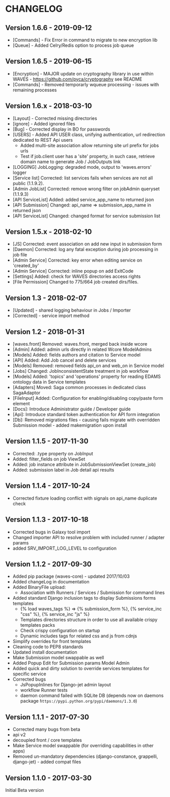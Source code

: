 CHANGELOG
=========

Version 1.6.6 - 2019-09-12
--------------------------

- [Commands] - Fix Error in command to migrate to new encryption lib
- [Queue] - Added Celry/Redis option to process job queue 

Version 1.6.5 - 2019-06-15
--------------------------

- [Encryption] - MAJOR update on cryptography library in use within WAVES - https://github.com/pyca/cryptography see README
- [Commands] - Removed temporarly wqueue processing - issues with remaining processes 


Version 1.6.x - 2018-03-10
----------------------------

- [Layout] - Corrected missing directories
- [ignore] - Added ignored files
- [Bug] - Corrected display in BO for passwords
- [USERS] - Added API USER class, unifying authentication, url redirection dedicated to REST Api users 
    - Added multi-site association allow returning site url prefix for jobs urls
    - Test if job.client user has a 'site' property, in such case, retrieve domain name to generate Job / JobOutputs link
- [LOGGING] JobLogging: degraded mode, output to 'waves.errors' logger
- [Service list] Corrected: list services fails when services are not all public (1.1.9.2).
- [Admin JobList] Corrected: remove wrong filter on jobAdmin queryset (1.1.9.3)
- [API ServiceList] Added: added service_app_name to returned json
- [API Submission] Changed: api_name => submission_app_name in returned json
- [API ServiceList] Changed: changed format for service submission list
 

Version 1.5.x - 2018-02-10
----------------------------

- [JS] Corrected: event association on add new input in submission form
- [Daemon] Corrected: log any fatal exception during job processing in job file
- [Admin Service] Corrected: key error when editing service on 'created_by'
- [Admin Service] Corrected: inline popup on add ExitCode
- [Settings] Added: check for WAVES directories access rights
- [File Permission] Changed to 775/664 job created dirs/files.

Version 1.3 - 2018-02-07
--------------------------

- [Updated] - shared logging behaviour in Jobs / Importer
- [Corrected] - service import method

Version 1.2 - 2018-01-31
--------------------------

- [waves.front] Removed: waves.front, merged back inside wcore
- [Admin] Added: admin urls directly in related Wcore ModelAdmins
- [Models] Added: fields authors and citation to Service model
- [API] Added: Add Job cancel and delete services
- [Models] Removed: removed fields api_on and web_on in Service model
- [Jobs] Changed: JobInconsistentState treatment in job workflow
- [Models] Added: 'topics' and 'operations' property for reading EDAMS ontology data in Service templates
- [Adapters] Moved: Saga common processes in dedicated class SagaAdaptor
- [FileInput] Added: Configuration for enabling/disabling copy/paste form element
- [Docs]: Introduce Administrator guide / Developer guide
- [Api]: Introduce standard token authentication for API form integration
- [Db]: Removed migrations files - causing fails migrate with overridden Submission model - added makemigration upon install

Version 1.1.5 - 2017-11-30
--------------------------

- Corrected: .type property on JobInput
- Added: filter_fields on job ViewSet
- Added: job instance attribute in JobSubmissionViewSet (create_job)
- Added: submission label in Job detail api results

Version 1.1.4 - 2017-10-24
--------------------------

- Corrected fixture loading conflict with signals on api_name duplicate check


Version 1.1.3 - 2017-10-18
--------------------------

- Corrected bugs in Galaxy tool import
- Changed importer API to resolve problem with included runner / adapter params
- added SRV_IMPORT_LOG_LEVEL to configuration

Version 1.1.2 - 2017-09-30
--------------------------

- Added pip package (waves-core) - updated 2017/10/03
- Added changeLog in documentation
- Added BinaryFile upload:
    - Association with Runners / Services / Submission for command lines
- Added standard Django inclusion tags to display Submissions forms templates
    - {% load waves_tags %} => {% submission_form %}, {% service_inc "css" %}, {% service_inc "js" %}
    - Templates directories structure in order to use all available crispy templates packs
    - Check crispy configuration on startup
    - Dynamic includes tags for related css and js from cdnjs
- Simplify overrides for front templates
- Cleaning code to PEP8 standards
- Updated install documentation
- Make Submission model swappable as well
- Added Popup Edit for Submission params Model Admin
- Added quick and dirty solution to override services templates for specific service
- Corrected bugs
    - JsPopupInlines for Django-jet admin layout
    - workflow Runner tests
    - daemon command failed with SQLite DB (depends now on daemons package `̀https://pypi.python.org/pypi/daemons/1.3.0`)


Version 1.1.1 - 2017-07-30
--------------------------

- Corrected many bugs from beta
- api v2
- decoupled front / core templates
- Make Service model swappable (for overriding capabilities in other apps)
- Removed un-mandatory dependencies (django-constance, grappelli, django-jet) - added compat files


Version 1.1.0 - 2017-03-30
--------------------------

Initial Beta version

